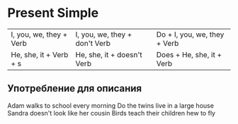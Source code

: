 # Present Simple

<table>
<tr>
<td>
I, you, we, they +
Verb
</td>
<td>
I, you, we, they +
don't Verb
</td>
<td>
Do +
I, you, we, they +
Verb
</td>
</tr>
<tr>
<td>
He, she, it +
Verb + s
</td>
<td>
He, she, it +
doesn't Verb
</td>
<td>
Does +
He, she, it +
Verb
</td>
</tr>
</table>

## Употребление для описания

<deflist collapsible="true">
<def title="Повторяющихся действий в настоящем" collapsible="true">
Adam walks to school every morning
</def>
<def title="Типичных ситуаций" collapsible="true">
Do the twins live in a large house
</def>
<def title="Чувств, Мыслей, Состояний" collapsible="true">
Sandra doesn't look like her cousin
</def>
<def title="Общеизвесных фактов" collapsible="true">
Birds teach their children hew to fly
</def>
</deflist>

